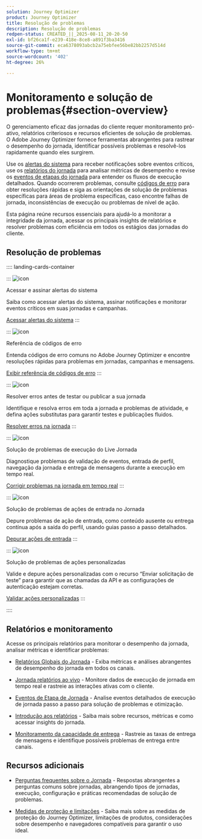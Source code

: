 ```yaml
---
solution: Journey Optimizer
product: Journey Optimizer
title: Resolução de problemas
description: Resolução de problemas
redpen-status: CREATED_||_2025-08-11_20-20-50
exl-id: bf26ca1f-e239-418e-8ce8-a891f3ba3416
source-git-commit: eca6378093abcb2a75ebfee56be82bb2257d514d
workflow-type: tm+mt
source-wordcount: '402'
ht-degree: 26%

---
```


# Monitoramento e solução de problemas{#section-overview}

O gerenciamento eficaz das jornadas do cliente requer monitoramento pró-ativo, relatórios criteriosos e recursos eficientes de solução de problemas. O Adobe Journey Optimizer fornece ferramentas abrangentes para rastrear o desempenho do jornada, identificar possíveis problemas e resolvê-los rapidamente quando eles surgirem.

Use os [alertas do sistema](../using/reports/alerts.md) para receber notificações sobre eventos críticos, use os [relatórios do jornada](../using/reports/journey-global-report-cja.md) para analisar métricas de desempenho e revise os [eventos de etapas do jornada](../using/reports/journey-step-events-overview.md) para entender os fluxos de execução detalhados. Quando ocorrerem problemas, consulte [códigos de erro](../using/building-journeys/error-codes-reference.md) para obter resoluções rápidas e siga as orientações de solução de problemas específicas para áreas de problema específicas, caso encontre falhas de jornada, inconsistências de execução ou problemas de nível de ação.

Esta página reúne recursos essenciais para ajudá-lo a monitorar a integridade da jornada, acessar os principais insights de relatórios e resolver problemas com eficiência em todos os estágios das jornadas do cliente.

## Resolução de problemas

:::: landing-cards-container

:::
![icon](https://cdn.experienceleague.adobe.com/icons/bell.svg)

Acessar e assinar alertas do sistema

Saiba como acessar alertas do sistema, assinar notificações e monitorar eventos críticos em suas jornadas e campanhas.

[Acessar alertas do sistema](../using/reports/alerts.md)
:::

:::
![icon](https://cdn.experienceleague.adobe.com/icons/book.svg)

Referência de códigos de erro

Entenda códigos de erro comuns no Adobe Journey Optimizer e encontre resoluções rápidas para problemas em jornadas, campanhas e mensagens.

[Exibir referência de códigos de erro](../using/building-journeys/error-codes-reference.md)
:::

:::
![icon](https://cdn.experienceleague.adobe.com/icons/list-check.svg)

Resolver erros antes de testar ou publicar a sua jornada

Identifique e resolva erros em toda a jornada e problemas de atividade, e defina ações substitutas para garantir testes e publicações fluidos.

[Resolver erros na jornada](../using/building-journeys/troubleshooting.md)
:::

:::
![icon](https://cdn.experienceleague.adobe.com/icons/code-branch.svg)

Solução de problemas de execução do Live Jornada

Diagnostique problemas de validação de eventos, entrada de perfil, navegação da jornada e entrega de mensagens durante a execução em tempo real.

[Corrigir problemas na jornada em tempo real](../using/building-journeys/troubleshooting-execution.md)
:::

:::
![icon](https://cdn.experienceleague.adobe.com/icons/puzzle-piece.svg)

Solução de problemas de ações de entrada no Jornada

Depure problemas de ação de entrada, como conteúdo ausente ou entrega contínua após a saída do perfil, usando guias passo a passo detalhados.

[Depurar ações de entrada](../using/building-journeys/troubleshooting-inbound.md)
:::

:::
![icon](https://cdn.experienceleague.adobe.com/icons/gear.svg)

Solução de problemas de ações personalizadas

Valide e depure ações personalizadas com o recurso “Enviar solicitação de teste” para garantir que as chamadas da API e as configurações de autenticação estejam corretas.

[Validar ações personalizadas](../using/action/troubleshoot-custom-action.md)
:::

::::

## Relatórios e monitoramento

Acesse os principais relatórios para monitorar o desempenho da jornada, analisar métricas e identificar problemas:

* [Relatórios Globais do Jornada](../using/reports/journey-global-report-cja.md) - Exiba métricas e análises abrangentes de desempenho do jornada em todos os canais.

* [Jornada relatórios ao vivo](../using/reports/journey-live-report.md) - Monitore dados de execução de jornada em tempo real e rastreie as interações ativas com o cliente.

* [Eventos de Etapa de Jornada](../using/reports/journey-step-events-overview.md) - Analise eventos detalhados de execução de jornada passo a passo para solução de problemas e otimização.

* [Introdução aos relatórios](../using/reports/report-gs-cja.md) - Saiba mais sobre recursos, métricas e como acessar insights do jornada.

* [Monitoramento da capacidade de entrega](../using/reports/deliverability.md) - Rastreie as taxas de entrega de mensagens e identifique possíveis problemas de entrega entre canais.

## Recursos adicionais

* [Perguntas frequentes sobre o Jornada](../using/building-journeys/journey-faq.md) - Respostas abrangentes a perguntas comuns sobre jornadas, abrangendo tipos de jornadas, execução, configuração e práticas recomendadas de solução de problemas.

* [Medidas de proteção e limitações](../using/start/guardrails.md) - Saiba mais sobre as medidas de proteção do Journey Optimizer, limitações de produtos, considerações sobre desempenho e navegadores compatíveis para garantir o uso ideal.
